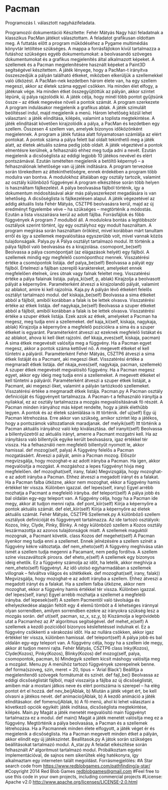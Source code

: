 # Pacman
Programozás I. választott nagyházifeladata.

Programozói dokumentáció
Készítette: Fehér Mátyás
Nagy házi feladatnak a klasszikus PacMan játékot választottam.
A feladatot grafikusan oldottam meg. A futtatás előtt a program működéséhez a Pygame multimédiás könyvtár letöltése szükséges.
A mappa a forrásfájlokon kívül tartalmazza a futáshoz szükséges egyéb dokumentumokat: a beolvasandó szöveges dokumentumokat és a grafikus megjelenítés által alkalmazott képeket. A szellemek és a Pacman megjelenítésére használt képeket a Paint3D segítségével készítettem.
A játék lényege, hogy a PacMan-t irányítva összeszedjük a pályán található étkeket, miközben elkerüljük a szellemekkel való ütközést. A PacMan-nek kezdetben három élete van, ha egy szellem megeszi, akkor az életek száma eggyel csökken. Ha minden élet elfogy, a játéknak vége. Ha minden étket összegyűjtöttük az pályán, akkor szintet lépünk, új pálya rajzolódik ki. A játék célja, hogy minél több pontot gyűjtsünk össze – az étkek megevése növeli a pontok számát.
A program szerkezete
A program indulásakor megjelenik a grafikus ablak. A játék szimulált beöltéssel indul, majd megjelenik a menü. Három lehetőség közül lehet választani: a játék elindítása, kilépés, valamint a toplista megtekintése. A játék elindítását követően kirajzolódik a pálya, a PacMan és kezdetben egy szellem. Összesen 4 szellem van, amelyek bizonyos időközönként megjelennek.
A program a játék futása alatt folyamatosan számlálja az elért pontokat. A pontok száma a pálya felett bal oldalt tekinthető meg a játék alatt, az életek aktuális száma pedig jobb oldalt. A játék végeztével a pontok elmentésre kerülnek, a felhasználó ehhez meg tudja adni a nevét. Ezután megjelenik a dicsőséglista az eddigi legjobb 10 játékos nevével és elért pontszámával.
Ezután ismételten megjelenik a betöltő képernyő – a felhasználónak lehetősége van új játék indítására.
A program tervezése során törekedtem az áttekinthetőségre, ennek érdekében a program több modulra van bontva. A modulokhoz általában egy osztály tartozik, valamint az osztály különböző függvényei
A program elkészítése során több helyen is használtam fájlkezelést. A pálya beolvasása fájlból történik, így a dokumentum módosításával akár más pályaszerkezet megadására is van lehetőség. A dicsőséglista is fájlkezelésen alapul. A játék végezetével az addig aktuális lista
Fehér Mátyás, C5ZTP6
beolvasásra kerül, majd az új eredményt figyelembe véve – ha szükséges – megtörténik a módostás. Ezután a lista visszaírásra kerül az adott fájlba.
Forrásfájlok és főbb függvények
A program 7 modulból áll. A modulokra bontás a legtöbbször osztályok szerint történt, így egy osztályhoz egy modult használtam.
A program megírása során használtam öröklést, mivel korábban márt tanultam erről és így a szellemek megvalósítása egyszerűbb volt, mivel vannak közös tulajdonságaik.
Palya.py
A Pálya osztályt tartalmazó modul. Itt történik a pálya fájlból való beolvasása és a kirajzolása.
csomopont_be(self)
Beolvassa a pálya csomópontjait (az elágazások helyét) egy fájlból. A szellemek mindig egy megfelelő csomóponthoz mennek. Visszatérési értéke a csomópontok listája.
def palya_be(self)
Beolvassa a pályát egy fájlból. Értelmezi a fájlban szereplő karaktereket, amelyeket ennek megfelelően ételnek, üres útnak vagy falnak feleltet meg. Visszatérési értéke a pálya falainak listája.
palya_ki(self, p, ablak)
Kirajzolja a beolvasott pályát a képernyőre. Paraméterként átveszi a kirajzolandó pályát, valamint az ablakot, amire ki kell rajzolnia.
Kaja.py
A pályán lévő étkekért felelős osztályt tartalmazó modul.
def kiskaja_be(self)
Beolvassa a sima étkeket abból a fájlból, amiből korábban a falak is be lettek olvasva. Visszatérési értéke az étkek listája.
def nagykaja_be(self)
Beolvassa a szuper étkeket abból a fájlból, amiből korábban a falak is be lettek olvasva. Visszatérési értéke a szuper étkek listája. Ezek azok az étkek, amelyeket a Pacman ha megesz, meg tudja enni a szellemeket.
def kaja_ki(self, kiskaja, nagykaja, ablak)
Kirajzolja a képernyőre a megfelelő pozíciókra a sima és a szuper étkeket is egyaránt. Paraméterként átveszi az ezeknek megfelelő listákat és az ablakot, ahova ki kell őket rajzolni.
def kkaja_eves(self, kiskaja, pacman)
A sima étkek megevését valósítja meg a függvény. Ha a Pacman egyet megesz, akkor a pontok száma kettővel nő. A megevett étkeket el kell tűntetni a pályáról. Paraméterként
Fehér Mátyás, C5ZTP6
átveszi a sima étkek listáját és a Pacmant, aki megeszi őket. Visszatérési értéke a megmaradt étkek listája.
def nkaja_eves(self, nagykaja, pacman, szellemek)
A szuper étkek megevését megvalósító függvény. Ha a Pacman megesz egyet, akkor egy ideig meg tudja enni a szellemeket. A megevett étkeket el kell tűntetni a pályáról. Paraméterként átveszi a szuper étkek listáját, a Pacmant, aki megeszi őket, valamint a pályán tartózkodó szellemeket. Visszatérési értéke a megmaradt étkek listája.
Pacman.py
A Pacman osztály definícióját és függvényeit tartalmazza. A Pacman-t a felhasználó irányítja a nyilakkal, ez az osztály tartalmazza a mozgás megvalósításának fő részét. A Pacman minden irányához más képet rendelte, hogy a játék élethűbb legyen. A pontok és az életek számlálása is itt történik.
def uj(self)
Egy új Pacman létrehozása. Erre akkor van szükség, amikor szintet lép a játékos, hogy a pontszámok változatlanok maradjanak.
def melyik(self)
Itt történik a Pacman aktuális irányához való kép kiválasztása.
def iranyit(self)
Beolvassa a billentyűzetről az aktuális irányt, amerre a Pacmant mozgatni kell. Ha az irányításra való billentyűk egyike került beolvasásra, igaz értékkel tér vissza. Ha a felhasználó nem megfelelő billentyűt nyomott le, akkor hamissal.
def mozog(self, palya)
A függvény felelős a Pacman mozgatásáért. Átveszi a pályát, amin a Pacman mozog. Először megvizsgálja, hogy mozoghat-e az adott irányba a Pacman. Ha igen, akkor megvalósítja a mozgást. A mozgáshoz a lepes függvényt hívja meg megfelelően.
def mozoghat(self, irany, falak)
Megvizsgálja, hogy mozoghat-e az adott irányba a Pacman. Ehhez átveszi a megadott irányt és a falakat. Ha a Pacman falba ütközne, akkor nem mozoghat, ekkor a függvény hamis értékkel tér vissza. Különben igazzal.
def lepes(self, irany)
Egyel arrébb mozhatja a Pacmant a megfelelő irányba.
def teleport(self)
A pálya jobb és bal oldalán egy-egy teleport van. A függvény célja, hogy ha a Pacman ide megy, akkor át tudjon menni rajta.
def pont_kiir(self)
Kiírja a képernyőre a pontok aktuális számát.
def elet_kiir(self)
Kiírja a képernyőre az életek aktuális számát.
Fehér Mátyás, C5ZTP6
Szellemek.py
A különböző szellem osztályok definícióját és függvényeit tartalmazza. Az ide tartozó osztályok: Kozos, Inky, Clyde, Pinky, Blinky. A négy különböző szellem a Kozos osztály leszármazottja az azonos tulajdonságok miatt. A szellemek maguktól mozognak, a Pacmant követik.
class Kozos
def megehet(self)
A Pacman ilyenkor meg tudja enni a szellemet. Ennek jelnézésére a szellem színét a függvény kékre változtatja.
def nem_eheto(self)
A függvény meghívása után ismét a szellem tudja megenni a Pacamant, nem pedig fordítva. A szellem színe visszaváltozik pirosra.
def eheto_e(self)
A szellemek egy bizonyos ideig ehetők. Ez a függvény számolja az időt, ha letelik, akkor meghívja a nem_eheto(self) függvényt. Az idő utolsó egyharmadában a szellemek villognak – felváltva világos és sötétkékek.
def mozoghat(self, irany, falak))
Megvizsgálja, hogy mozoghat-e az adott irányba a szellem. Ehhez átveszi a megadott irányt és a falakat. Ha a szellem falba ütközne, akkor nem mozoghat, ekkor a függvény hamis értékkel tér vissza. Különben igazzal.
def lepes(self, irany)
Egyel arrébb mozhatja a szellemet a megfelelő irányba.
def lepesek(self)
A szellem Pacmentől való távolsága és elhelyezkedése alapján feltölt egy 4 elemű tömböt a 4 lehetséges iránnyal olyan sorrendben, amilyen sorrendben ezekre az irányokra szükség lesz a mozgás során.
def ut(self, pacman, sz_x, sz_y, b)
Kiszámolja a legrövidebb utat a Pacmanhez az A* algoritmus segítségével.
def mehet_e(self)
A szellemek a kezdő pozícióból bizonyos késleltetéssel indulnak el. Ez a függvény csökkenti a várakozási időt. Ha az nullára csökken, akkor igaz értékkel tér vissza, különben hamissal.
def teleport(self)
A pálya jobb és bal oldalán egy-egy teleport van. A függvény célja, hogy ha a szellem ide megy, akkor át tudjon menni rajta.
Fehér Mátyás, C5ZTP6
class Inky(Kozos), Clyde(Kozos), Pinky(Kozos), Blinky(Kozos)
def mozog(self, palya, csomopontok, pacman, b)
Mindegyik szellem kicsit máshogy valósítja meg a mozgást.
Menu.py
A menühöz tartozó függvények szerepelnek benne.
def forma(szoveg, szin, meret = 20, tipus = 'Arial Black')
Beállítja a megjelenítendő szövegek formátumát és színét.
def fajl_be()
Beolvassa az eddigi dicsőséglistát fájlból, majd visszaírja a fájlba az új dicsőséglistát, amiben már a mostani játkos neve és elért pontszáma is szerepel – ha elég pontot ért el hozzá.
def nev_be(jAblak, b)
Miután a játék véget ért, be kell olvasni a játékos nevét.
def animacio(jAblak, b)
A kezdő animáció a játék elindításakor.
def fomenu(jAblak, b)
A fő menü, ahol ki lehet választani a következő opciók egyikét: játék indítása, dicsőséglista megtekintése, kilépés.
Main.py
Magát a játék menetét megvalósító main függvényt tartalmazza ez a modul.
def main()
Magát a játék menetét valósítja meg ez a függvény. Megtörténik a pálya beolvasása, a Pacman és a szellemek létrehozása. Ha a Pacmannek minden élete elfogyott, a játék véget ér és megjelenik a dicsőséglista. Ha a Pacman megevett minden étket a pályán, akkor elindít egy új játékszintet.
Beallitasok.py
A játok során szükséges beállításokat tartalmazó modul.
A_star.py
A feladat elkészítése során felhasznált A* algoritmust tartalmazó modul. Próbálkoztam egyéni implementációval, de sajnos nem sikerültek elég hatékonyra, így alkalmaztam egy interneten talált megoldást.
Forrásmegjelölés:
#A Star search code from https://www.redblobgames.com/pathfinding/a-star/
#Copyright 2014 Red Blob Games <redblobgames@gmail.com>
#Feel free to use this code in your own projects, including commercial projects
#License: Apache v2.0 <http://www.apache.org/licenses/LICENSE-2.0.html>
